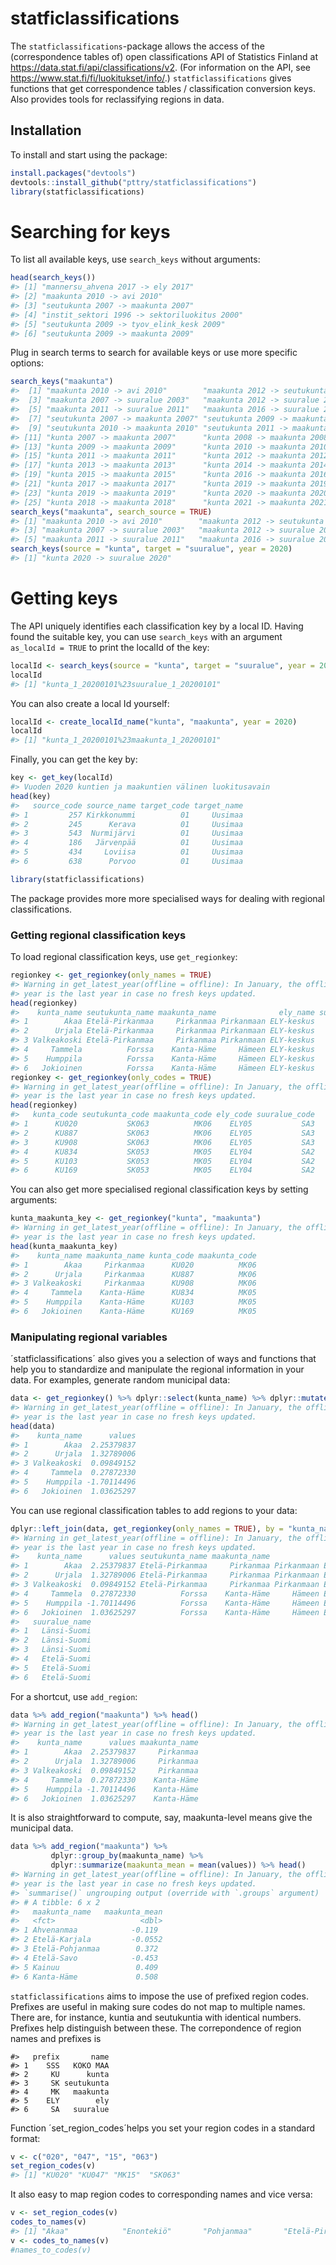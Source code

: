 
<!-- README.md is generated from README.Rmd. Please edit that file -->

# statficlassifications

<!-- badges: start -->

<!-- badges: end -->

The `statficlassifications`-package allows the access of the
(correspondence tables of) open classifications API of Statistics
Finland at <https://data.stat.fi/api/classifications/v2>. (For
information on the API, see <https://www.stat.fi/fi/luokitukset/info/>.)
`statficlassifications` gives functions that get correspondence tables /
classification conversion keys. Also provides tools for reclassifying
regions in data.

## Installation

To install and start using the package:

``` r
install.packages("devtools")
devtools::install_github("pttry/statficlassifications")
library(statficlassifications)
```

# Searching for keys

To list all available keys, use `search_keys` without arguments:

``` r
head(search_keys())
#> [1] "mannersu_ahvena 2017 -> ely 2017"           
#> [2] "maakunta 2010 -> avi 2010"                  
#> [3] "seutukunta 2007 -> maakunta 2007"           
#> [4] "instit_sektori 1996 -> sektoriluokitus 2000"
#> [5] "seutukunta 2009 -> tyov_elink_kesk 2009"    
#> [6] "seutukunta 2009 -> maakunta 2009"
```

Plug in search terms to search for available keys or use more specific
options:

``` r
search_keys("maakunta")
#>  [1] "maakunta 2010 -> avi 2010"        "maakunta 2012 -> seutukunta 2012"
#>  [3] "maakunta 2007 -> suuralue 2003"   "maakunta 2012 -> suuralue 2012"  
#>  [5] "maakunta 2011 -> suuralue 2011"   "maakunta 2016 -> suuralue 2016"  
#>  [7] "seutukunta 2007 -> maakunta 2007" "seutukunta 2009 -> maakunta 2009"
#>  [9] "seutukunta 2010 -> maakunta 2010" "seutukunta 2011 -> maakunta 2011"
#> [11] "kunta 2007 -> maakunta 2007"      "kunta 2008 -> maakunta 2008"     
#> [13] "kunta 2009 -> maakunta 2009"      "kunta 2010 -> maakunta 2010"     
#> [15] "kunta 2011 -> maakunta 2011"      "kunta 2012 -> maakunta 2012"     
#> [17] "kunta 2013 -> maakunta 2013"      "kunta 2014 -> maakunta 2014"     
#> [19] "kunta 2015 -> maakunta 2015"      "kunta 2016 -> maakunta 2016"     
#> [21] "kunta 2017 -> maakunta 2017"      "kunta 2019 -> maakunta 2019"     
#> [23] "kunta 2019 -> maakunta 2019"      "kunta 2020 -> maakunta 2020"     
#> [25] "kunta 2018 -> maakunta 2018"      "kunta 2021 -> maakunta 2021"
search_keys("maakunta", search_source = TRUE)
#> [1] "maakunta 2010 -> avi 2010"        "maakunta 2012 -> seutukunta 2012"
#> [3] "maakunta 2007 -> suuralue 2003"   "maakunta 2012 -> suuralue 2012"  
#> [5] "maakunta 2011 -> suuralue 2011"   "maakunta 2016 -> suuralue 2016"
search_keys(source = "kunta", target = "suuralue", year = 2020)
#> [1] "kunta 2020 -> suuralue 2020"
```

# Getting keys

The API uniquely identifies each classification key by a local ID.
Having found the suitable key, you can use `search_keys` with an
argument `as_localId = TRUE` to print the localId of the
key:

``` r
localId <- search_keys(source = "kunta", target = "suuralue", year = 2020, as_localId = TRUE)
localId
#> [1] "kunta_1_20200101%23suuralue_1_20200101"
```

You can also create a local Id yourself:

``` r
localId <- create_localId_name("kunta", "maakunta", year = 2020)
localId
#> [1] "kunta_1_20200101%23maakunta_1_20200101"
```

Finally, you can get the key by:

``` r
key <- get_key(localId)
#> Vuoden 2020 kuntien ja maakuntien välinen luokitusavain
head(key)
#>   source_code source_name target_code target_name
#> 1         257 Kirkkonummi          01     Uusimaa
#> 2         245      Kerava          01     Uusimaa
#> 3         543  Nurmijärvi          01     Uusimaa
#> 4         186   Järvenpää          01     Uusimaa
#> 5         434     Loviisa          01     Uusimaa
#> 6         638      Porvoo          01     Uusimaa
```

``` r
library(statficlassifications)
```

The package provides more more specialised ways for dealing with
regional classifications.

### Getting regional classification keys

To load regional classification keys, use `get_regionkey`:

``` r
regionkey <- get_regionkey(only_names = TRUE)
#> Warning in get_latest_year(offline = offline): In January, the offline latest
#> year is the last year in case no fresh keys updated.
head(regionkey)
#>    kunta_name seutukunta_name maakunta_name              ely_name suuralue_name
#> 1        Akaa Etelä-Pirkanmaa     Pirkanmaa Pirkanmaan ELY-keskus   Länsi-Suomi
#> 2      Urjala Etelä-Pirkanmaa     Pirkanmaa Pirkanmaan ELY-keskus   Länsi-Suomi
#> 3 Valkeakoski Etelä-Pirkanmaa     Pirkanmaa Pirkanmaan ELY-keskus   Länsi-Suomi
#> 4     Tammela          Forssa    Kanta-Häme     Hämeen ELY-keskus   Etelä-Suomi
#> 5    Humppila          Forssa    Kanta-Häme     Hämeen ELY-keskus   Etelä-Suomi
#> 6   Jokioinen          Forssa    Kanta-Häme     Hämeen ELY-keskus   Etelä-Suomi
regionkey <- get_regionkey(only_codes = TRUE)
#> Warning in get_latest_year(offline = offline): In January, the offline latest
#> year is the last year in case no fresh keys updated.
head(regionkey)
#>   kunta_code seutukunta_code maakunta_code ely_code suuralue_code
#> 1      KU020           SK063          MK06    ELY05           SA3
#> 2      KU887           SK063          MK06    ELY05           SA3
#> 3      KU908           SK063          MK06    ELY05           SA3
#> 4      KU834           SK053          MK05    ELY04           SA2
#> 5      KU103           SK053          MK05    ELY04           SA2
#> 6      KU169           SK053          MK05    ELY04           SA2
```

You can also get more specialised regional classification keys by
setting arguments:

``` r
kunta_maakunta_key <- get_regionkey("kunta", "maakunta")
#> Warning in get_latest_year(offline = offline): In January, the offline latest
#> year is the last year in case no fresh keys updated.
head(kunta_maakunta_key)
#>    kunta_name maakunta_name kunta_code maakunta_code
#> 1        Akaa     Pirkanmaa      KU020          MK06
#> 2      Urjala     Pirkanmaa      KU887          MK06
#> 3 Valkeakoski     Pirkanmaa      KU908          MK06
#> 4     Tammela    Kanta-Häme      KU834          MK05
#> 5    Humppila    Kanta-Häme      KU103          MK05
#> 6   Jokioinen    Kanta-Häme      KU169          MK05
```

### Manipulating regional variables

´statficlassifications´ also gives you a selection of ways and functions
that help you to standardize and manipulate the regional information in
your data. For examples, generate random municipal
data:

``` r
data <- get_regionkey() %>% dplyr::select(kunta_name) %>% dplyr::mutate(values = rnorm(dplyr::n()))
#> Warning in get_latest_year(offline = offline): In January, the offline latest
#> year is the last year in case no fresh keys updated.
head(data)
#>    kunta_name      values
#> 1        Akaa  2.25379837
#> 2      Urjala  1.32789006
#> 3 Valkeakoski  0.09849152
#> 4     Tammela  0.27872330
#> 5    Humppila -1.70114496
#> 6   Jokioinen  1.03625297
```

You can use regional classification tables to add regions to your
data:

``` r
dplyr::left_join(data, get_regionkey(only_names = TRUE), by = "kunta_name") %>% head()
#> Warning in get_latest_year(offline = offline): In January, the offline latest
#> year is the last year in case no fresh keys updated.
#>    kunta_name      values seutukunta_name maakunta_name              ely_name
#> 1        Akaa  2.25379837 Etelä-Pirkanmaa     Pirkanmaa Pirkanmaan ELY-keskus
#> 2      Urjala  1.32789006 Etelä-Pirkanmaa     Pirkanmaa Pirkanmaan ELY-keskus
#> 3 Valkeakoski  0.09849152 Etelä-Pirkanmaa     Pirkanmaa Pirkanmaan ELY-keskus
#> 4     Tammela  0.27872330          Forssa    Kanta-Häme     Hämeen ELY-keskus
#> 5    Humppila -1.70114496          Forssa    Kanta-Häme     Hämeen ELY-keskus
#> 6   Jokioinen  1.03625297          Forssa    Kanta-Häme     Hämeen ELY-keskus
#>   suuralue_name
#> 1   Länsi-Suomi
#> 2   Länsi-Suomi
#> 3   Länsi-Suomi
#> 4   Etelä-Suomi
#> 5   Etelä-Suomi
#> 6   Etelä-Suomi
```

For a shortcut, use `add_region`:

``` r
data %>% add_region("maakunta") %>% head()
#> Warning in get_latest_year(offline = offline): In January, the offline latest
#> year is the last year in case no fresh keys updated.
#>    kunta_name      values maakunta_name
#> 1        Akaa  2.25379837     Pirkanmaa
#> 2      Urjala  1.32789006     Pirkanmaa
#> 3 Valkeakoski  0.09849152     Pirkanmaa
#> 4     Tammela  0.27872330    Kanta-Häme
#> 5    Humppila -1.70114496    Kanta-Häme
#> 6   Jokioinen  1.03625297    Kanta-Häme
```

It is also straightforward to compute, say, maakunta-level means give
the municipal data.

``` r
data %>% add_region("maakunta") %>% 
         dplyr::group_by(maakunta_name) %>%
         dplyr::summarize(maakunta_mean = mean(values)) %>% head()
#> Warning in get_latest_year(offline = offline): In January, the offline latest
#> year is the last year in case no fresh keys updated.
#> `summarise()` ungrouping output (override with `.groups` argument)
#> # A tibble: 6 x 2
#>   maakunta_name   maakunta_mean
#>   <fct>                   <dbl>
#> 1 Ahvenanmaa            -0.119 
#> 2 Etelä-Karjala         -0.0552
#> 3 Etelä-Pohjanmaa        0.372 
#> 4 Etelä-Savo            -0.453 
#> 5 Kainuu                 0.409 
#> 6 Kanta-Häme             0.508
```

`statficlassifications` aims to impose the use of prefixed region codes.
Prefixes are useful in making sure codes do not map to multiple names.
There are, for instance, kuntia and seutukuntia with identical numbers.
Prefixes help distinguish between these. The correpondence of region
names and prefixes is

    #>   prefix       name
    #> 1    SSS   KOKO MAA
    #> 2     KU      kunta
    #> 3     SK seutukunta
    #> 4     MK   maakunta
    #> 5    ELY        ely
    #> 6     SA   suuralue

Function ´set\_region\_codes´helps you set your region codes in a
standard format:

``` r
v <- c("020", "047", "15", "063")
set_region_codes(v)
#> [1] "KU020" "KU047" "MK15"  "SK063"
```

It also easy to map region codes to corresponding names and vice versa:

``` r
v <- set_region_codes(v)
codes_to_names(v)
#> [1] "Akaa"            "Enontekiö"       "Pohjanmaa"       "Etelä-Pirkanmaa"
v <- codes_to_names(v)
#names_to_codes(v)
```
